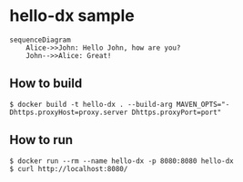 # hello-dx sample

```mermaid
sequenceDiagram
    Alice->>John: Hello John, how are you?
    John-->>Alice: Great!
```

## How to build

```
$ docker build -t hello-dx . --build-arg MAVEN_OPTS="-Dhttps.proxyHost=proxy.server Dhttps.proxyPort=port"
```

## How to run

```
$ docker run --rm --name hello-dx -p 8080:8080 hello-dx
$ curl http://localhost:8080/
```

